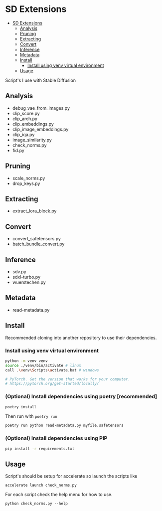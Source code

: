 # SD Extensions

<!--toc:start-->

- [SD Extensions](#sd-extensions)
  - [Analysis](#analysis)
  - [Pruning](#pruning)
  - [Extracting](#extracting)
  - [Convert](#convert)
  - [Inference](#inference)
  - [Metadata](#metadata)
  - [Install](#install)
    - [Install using venv virtual environment](#install-using-venv-virtual-environment)
  - [Usage](#usage)
  <!--toc:end-->

Script's I use with Stable Diffusion

## Analysis

- debug_vae_from_images.py
- clip_score.py
- clip_arch.py
- clip_embeddings.py
- clip_image_embeddings.py
- clip_iqa.py
- image_similarity.py
- check_norms.py
- fid.py

## Pruning

- scale_norms.py
- drop_keys.py

## Extracting

- extract_lora_block.py

## Convert

- convert_safetensors.py
- batch_bundle_convert.py

## Inference

- sdv.py
- sdxl-turbo.py
- wuerstechen.py

## Metadata

- read-metadata.py

## Install

Recommended cloning into another repository to use their dependencies.

### Install using venv virtual environment

```bash
python -m venv venv
source ./venv/bin/activate # linux
call .\venv\Scripts\activate.bat # windows

# PyTorch. Get the version that works for your computer.
# https://pytorch.org/get-started/locally/
```

### (Optional) Install dependencies using poetry [recommended]

```bash
poetry install
```

Then run with `poetry run`

```bash
poetry run python read-metadata.py myfile.safetensors
```

### (Optional) Install dependencies using PIP

```bash
pip install -r requirements.txt
```

## Usage

Script's should be setup for accelerate so launch the scripts like

```
accelerate launch check_norms.py
```

For each script check the help menu for how to use.

```
python check_norms.py --help
```
